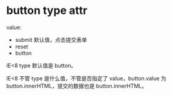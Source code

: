 # button type attr

value:

- submit 默认值，点击提交表单
- reset
- button

IE<8 type 默认值是 button。

IE<8 不管 type 是什么值，不管是否指定了 value，button.value 为 button.innerHTML，提交的数据也是 button.innerHTML。
